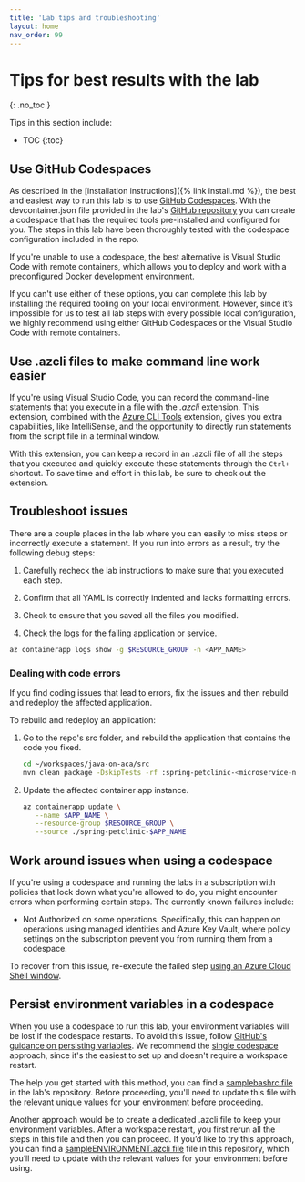 ```yaml
---
title: 'Lab tips and troubleshooting'
layout: home
nav_order: 99
---
```


# Tips for best results with the lab
{: .no_toc }

Tips in this section include:

- TOC
{:toc}

## Use GitHub Codespaces

As described in the [installation instructions]({% link install.md %}), the best and easiest way to run this lab is to use [GitHub Codespaces](https://github.com/features/codespaces). With the devcontainer.json file provided in the lab's [GitHub repository](https://github.com/Azure-Samples/java-on-aca) you can create a codespace that has the required tools pre-installed and configured for you. The steps in this lab have been thoroughly tested with the codespace configuration included in the repo. 

If you're unable to use a codespace, the best alternative is Visual Studio Code with remote containers, which allows you to deploy and work with a preconfigured Docker development environment. 

If you can't use either of these options, you can complete this lab by installing the required tooling on your local environment. However, since it’s impossible for us to test all lab steps with every possible local configuration, we highly recommend using either GitHub Codespaces or the Visual Studio Code with remote containers.

## Use .azcli files to make command line work easier 

If you're using Visual Studio Code, you can record the command-line statements that you execute in a file with the _.azcli_ extension. This extension, combined with the [Azure CLI Tools](https://marketplace.visualstudio.com/items?itemName=ms-vscode.azurecli) extension, gives you extra capabilities, like IntelliSense, and the opportunity to directly run statements from the script file in a terminal window. 

With this extension, you can keep a record in an .azcli file of all the steps that you executed and quickly execute these statements through the `Ctrl+` shortcut. To save time and effort in this lab, be sure to check out the extension.

## Troubleshoot issues

There are a couple places in the lab where you can easily to miss steps or incorrectly execute a statement. If you run into errors as a result,  try the following debug steps:

1.	Carefully recheck the lab instructions to make sure that you executed each step.

1.	Confirm that all YAML is correctly indented and lacks formatting errors.

1.	Check to ensure that you saved all the files you modified.

1.	Check the logs for the failing application or service.

   ```bash
   az containerapp logs show -g $RESOURCE_GROUP -n <APP_NAME> 
   ```

### Dealing with code errors

If you find coding issues that lead to errors, fix the issues and then rebuild and redeploy the affected application.

To rebuild and redeploy an application:

1. Go to the repo's src folder, and rebuild the application that contains the code you fixed.

   ```bash
   cd ~/workspaces/java-on-aca/src
   mvn clean package -DskipTests -rf :spring-petclinic-<microservice-name>
   ```

1. Update the affected container app instance.

   ```bash
   az containerapp update \
      --name $APP_NAME \
      --resource-group $RESOURCE_GROUP \
      --source ./spring-petclinic-$APP_NAME
   ```

## Work around issues when using a codespace

If you're using a codespace and running  the labs in a subscription with policies that lock down what you're allowed to do, you might encounter errors when performing certain steps. The currently known failures include:

- Not Authorized on some operations. Specifically, this can happen on operations using managed identities and Azure Key Vault, where policy settings on the subscription prevent you from running them from a codespace.

To recover from this issue, re-execute the failed step [using an Azure Cloud Shell window](https://learn.microsoft.com/en-us/azure/cloud-shell/using-the-shell-window).


## Persist environment variables in a codespace

When you use  a codespace to run this lab, your environment variables will be lost if the codespace restarts. To avoid this issue, follow [GitHub's guidance on persisting variables](https://docs.github.com/en/enterprise-cloud@latest/codespaces/developing-in-codespaces/persisting-environment-variables-and-temporary-files). We recommend the [single codespace](https://docs.github.com/en/enterprise-cloud@latest/codespaces/developing-in-codespaces/persisting-environment-variables-and-temporary-files#for-a-single-codespace) approach, since it's the easiest to set up and doesn't require a workspace restart.

The help you get started with this method, you can find a [samplebashrc file](https://github.com/Azure-Samples/java-on-aca/blob/main/solution/samplebashrc) in the lab's repository. Before proceeding, you'll need to update this file with the relevant unique values for your environment before proceeding.

Another approach would be to create a dedicated .azcli file to keep your environment variables. After a workspace restart, you first rerun all the steps in this file and then you can proceed. If you’d like to try this approach, you can find a [sampleENVIRONMENT.azcli file](https://github.com/Azure-Samples/java-on-aca/blob/main/solution/sampleENVIRONMENT.azcli) file in this repository, which you’ll need to update with the relevant values for your environment before using.

